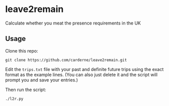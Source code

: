 # leave2remain
Calculate whether you meat the presence requirements in the UK

## Usage
Clone this repo:

    git clone https://github.com/carderne/leave2remain.git

Edit the `trips.txt` file with your past and definite future trips using the exact format as the example lines. (You can also just delete it and the script will prompt you and save your entries.)

Then run the script:

    ./l2r.py

